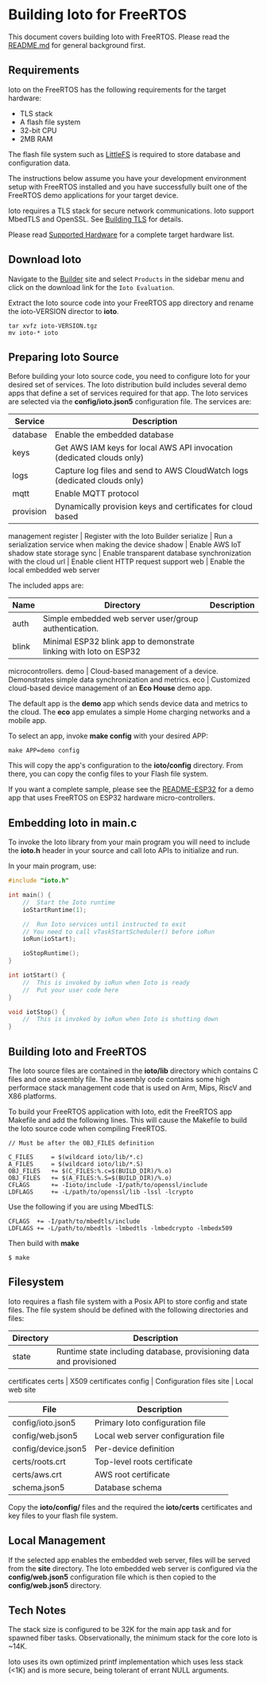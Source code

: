 # Building Ioto for FreeRTOS 

This document covers building Ioto with FreeRTOS. Please read the
[README.md](./README.md) for general background first.

## Requirements

Ioto on the FreeRTOS has the following requirements for the target hardware:

* TLS stack
* A flash file system
* 32-bit CPU
* 2MB RAM

The flash file system such as
[LittleFS](https://github.com/littlefs-project/littlefs) is required to store
database and configuration data. 

The instructions below assume you have your development environment setup with
FreeRTOS installed and you have successfully built one of the FreeRTOS demo
applications for your target device.

Ioto requires a TLS stack for secure network communications. Ioto support
MbedTLS and OpenSSL. See [Building TLS](../building/) for details.

Please read [Supported Hardware](https://www.embedthis.com/user/hardware/) for
a complete target hardware list.

## Download Ioto

Navigate to the [Builder](https://admin.embedthis.com/clouds) site and select
`Products` in the sidebar menu and click on the download link for the `Ioto
Evaluation`.  

Extract the Ioto source code into your FreeRTOS app directory and rename the
ioto-VERSION director to **ioto**.

    tar xvfz ioto-VERSION.tgz
    mv ioto-* ioto

## Preparing Ioto Source

Before building your Ioto source code, you need to configure Ioto for your
desired set of services. The Ioto distribution build includes several demo apps
that define a set of services required for that app. The Ioto services are
selected via the **config/ioto.json5** configuration file. The services are:

Service | Description
-|-
database | Enable the embedded database
keys | Get AWS IAM keys for local AWS API invocation (dedicated clouds only)
logs | Capture log files and send to AWS CloudWatch logs (dedicated clouds only)
mqtt | Enable MQTT protocol
provision | Dynamically provision keys and certificates for cloud based
management
register | Register with the Ioto Builder
serialize | Run a serialization service when making the device
shadow | Enable AWS IoT shadow state storage
sync | Enable transparent database synchronization with the cloud
url | Enable client HTTP request support
web | Enable the local embedded web server

The included apps are:

Name | Directory | Description
-|-|-
auth | Simple embedded web server user/group authentication.
blink | Minimal ESP32 blink app to demonstrate linking with Ioto on ESP32
microcontrollers.
demo | Cloud-based management of a device. Demonstrates simple data
synchronization and metrics.
eco | Customized cloud-based device management of an **Eco House** demo app.

The default app is the **demo** app which sends device data and metrics to the
cloud. The **eco** app emulates a simple Home charging networks and a mobile
app.

To select an app, invoke **make config** with your desired APP:

    make APP=demo config

This will copy the app's configuration to the **ioto/config** directory. From
there, you can copy the config files to your Flash file system.

If you want a complete sample, please see the [README-ESP32](./README-ESP32.md)
for a demo app that uses FreeRTOS on ESP32 hardware micro-controllers.

## Embedding Ioto in main.c

To invoke the Ioto library from your main program you will need to include the
**ioto.h** header in your source and call Ioto APIs to initialize and run. 

In your main program, use:

```c
#include "ioto.h"

int main() {
    //  Start the Ioto runtime
    ioStartRuntime(1);

    //  Run Ioto services until instructed to exit
    // You need to call vTaskStartScheduler() before ioRun
    ioRun(ioStart);

    ioStopRuntime();
}

int iotStart() {
    //  This is invoked by ioRun when Ioto is ready
    //  Put your user code here
}

void iotStop() {
    //  This is invoked by ioRun when Ioto is shutting down
}
```

## Building Ioto and FreeRTOS

The Ioto source files are contained in the **ioto/lib** directory which
contains C files and one assembly file. The assembly code contains some high
performace stack management code that is used on Arm, Mips, RiscV and X86
platforms.

To build your FreeRTOS application with Ioto, edit the FreeRTOS app Makefile
and add the following lines. This will cause the Makefile to build the Ioto
source code when compiling FreeRTOS.

```make
// Must be after the OBJ_FILES definition

C_FILES     = $(wildcard ioto/lib/*.c)
A_FILES     = $(wildcard ioto/lib/*.S)
OBJ_FILES   += $(C_FILES:%.c=$(BUILD_DIR)/%.o)
OBJ_FILES   += $(A_FILES:%.S=$(BUILD_DIR)/%.o)
CFLAGS      += -Iioto/include -I/path/to/openssl/include
LDFLAGS     += -L/path/to/openssl/lib -lssl -lcrypto
```

Use the following if you are using MbedTLS:

    CFLAGS  += -I/path/to/mbedtls/include
    LDFLAGS += -L/path/to/mbedtls -lmbedtls -lmbedcrypto -lmbedx509

Then build with **make**

    $ make

## Filesystem

Ioto requires a flash file system with a Posix API to store config and state
files. The file system should be defined with the following directories and
files:

Directory | Description
-|-
state | Runtime state including database, provisioning data and provisioned
certificates
certs | X509 certificates
config | Configuration files
site | Local web site 

File | Description
-|-
config/ioto.json5 | Primary Ioto configuration file
config/web.json5 | Local web server configuration file
config/device.json5 | Per-device definition
certs/roots.crt | Top-level roots certificate
certs/aws.crt | AWS root certificate
schema.json5 | Database schema

Copy the **ioto/config/** files and the required the **ioto/certs**
certificates and key files to your flash file system.

## Local Management

If the selected app enables the embedded web server, files will be served from
the **site** directory. The Ioto embedded web server is configured via the
**config/web.json5** configuration file which is then copied to the
**config/web.json5** directory.

## Tech Notes

The stack size is configured to be 32K for the main app task and for spawned
fiber tasks. Observationally, the minimum stack for the core Ioto is ~14K.

Ioto uses its own optimized printf implementation which uses less stack (<1K)
and is more secure, being tolerant of errant NULL arguments.
